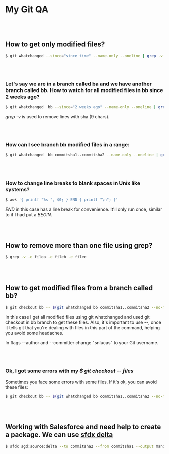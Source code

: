 # My Git QA

<br><br>
## How to get only modified files?
```sh
$ git whatchanged --since="since time" --name-only --oneline | grep -v '^.\{9\}\s' | uniq
```

<br><br>
### Let's say we are in a branch called ba and we have another branch called bb. How to watch for all modified files in bb since 2 weeks ago?
```sh
$ git whatchanged  bb --since="2 weeks ago" --name-only --oneline | grep -v '^.\{9\}\s' | uniq
```

*grep -v* is used to remove lines with sha (9 chars).

<br><br>
### How can I see branch bb modified files in a range:
```sh
$ git whatchanged  bb commitsha1..commitsha2 --name-only --oneline | grep -v '^.\{9\}\s' | sort -u
```

<br><br>
### How to change line breaks to blank spaces in Unix like systems?
```sh
$ awk '{ printf "%s ", $0; } END { printf "\n"; }'
```

*END* in this case has a line break for convenience. It'll only run once, similar to if I had put a *BEGIN*.

<br><br>
## How to remove more than one file using grep?
```sh
$ grep -v -e filea -e fileb -e filec
```

<br><br>
## How to get modified files from a branch called bb?
```sh
$ git checkout bb -- $(git whatchanged bb commitsha1..commitsha2 --no-merges --author="snlucas" --committer="snlucas" --name-only --oneline | grep -v '^.\{9\}\s' | sort -u | awk '{ printf "%s ", $0; } END { printf "\n"; }' | tr '\n' ' ')
```

In this case I get all modified files using git whatchanged and used git checkout in bb branch to get these files. Also, it's important to use **--**, once it tells git that you're dealing with files in this part of the command, helping you avoid some headaches.

In flags --author and --committer change "snlucas" to your Git username.

<br><br>
### Ok, I got some errors with my *$ git checkout -- files*
Sometimes you face some errors with some files. If it's ok, you can avoid these files:
```sh
$ git checkout bb -- $(git whatchanged bb commitsha1..commitsha2 --no-merges --author="snlucas" --committer="snlucas" --name-only --oneline | grep -v '^.\{9\}\s' | sort -u | grep -v -e errorfile1 -e errorfile2 -e errorfile3 | awk '{ printf "%s ", $0; } END { printf "\n"; }' | tr '\n' ' ')
```

<br><br>
## Working with Salesforce and need help to create a package. We can use <a href="https://github.com/scolladon/sfdx-git-delta" targe="_blank">sfdx delta</a>
```sh
$ sfdx sgd:source:delta --to commitsha2 --from commitsha1 --output manifest
```

<br><br>
